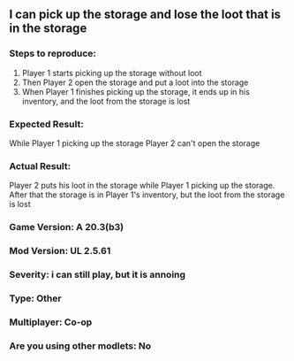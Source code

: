 ## I can pick up the storage and lose the loot that is in the storage
### Steps to reproduce:
1. Player 1 starts picking up the storage without loot
2. Then Player 2 open the storage and put a loot into the storage
3. When Player 1 finishes picking up the storage, it ends up in his inventory, and the loot from the storage is lost
### Expected Result:
While Player 1 picking up the storage Player 2 can't open the storage
### Actual Result:
Player 2 puts his loot in the storage while Player 1 picking up the storage. After that the storage is in Player 1's inventory, but the loot from the storage is lost 
### Game Version: A 20.3(b3)
### Mod Version: UL 2.5.61
### Severity: i can still play, but it is annoing
### Type: Other
### Multiplayer: Co-op
### Are you using other modlets: No
